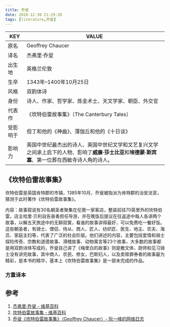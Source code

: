 ```yaml
---
title: 乔叟
date: 2018-12-30 21:29:28
tags: [literature,乔叟]
---
```


| KEY      | VALUE                                                        |
| -------- | ------------------------------------------------------------ |
| 原名     | Geoffrey Chaucer                                             |
| 译名     | 杰弗里·乔叟                                                  |
| 出生地   | 英格兰伦敦                                                   |
| 生卒     | 1343年–1400年10月25日                                        |
| 风格     | 双韵体诗                                                     |
| 身份     | 诗人、作家、哲学家、炼金术士、天文学家、朝臣、外交官         |
| 代表作   | 《坎特伯雷故事集》（The Canterbury Tales）                   |
| 受影响于 | 但丁和他的《神曲》、薄伽丘和他的《十日谈》                   |
| 影响力   | 英国中世纪最杰出的诗人、英国中世纪文学和文艺复兴文学之间承上启下的人物、影响了**威廉·莎士比亚**和**埃德蒙·斯宾塞**、第一位葬在西敏寺诗人角的诗人。 |

## 《坎特伯雷故事集》

坎特伯雷是英国肯特郡的市镇，1385年10月，乔叟被指派为肯特郡的治安法官，猜测于此时著作《坎特伯雷故事集》。

内容：故事叙说有30名朝圣者聚集在伦敦一家客店，整装前往70英里外的坎特伯雷。店主哈里‧贝利自告奋勇担任导游，并在晚饭后提议在往返途中每人各讲两个故事，以解五天旅途中的无聊寂寞，看谁的故事讲得最好，可以免费吃一餐好饭。这些朝圣者，有骑士、僧侣、侍从、商人、匠人、纺织匠、医生、地主、农夫、海员、家庭主妇等，代表了广泛的社会阶层。他们讲述的内容，主要包括爱情和骑士探险传奇、宗教和道德故事、滑稽故事、动物寓言等23个故事，大多数的故事都是用双韵诗体写成的，乔叟自己讲了《梅里白的故事》则是散文体，厨师和见习骑士没有讲完故事，其中商人、农民、修女，巴斯妇人，以及卖赎罪券者的故事最为精彩，是本书的精华，基本上《坎特伯雷故事集》是一部未完成的作品。

### 方重译本

## 参考

1. [杰弗里·乔叟 - 维基百科](https://zh.wikipedia.org/wiki/%E6%9D%B0%E5%BC%97%E9%87%8C%C2%B7%E4%B9%94%E5%8F%9F)
2. [坎特伯雷故事集 - 维基百科](https://zh.wikipedia.org/wiki/%E5%9D%8E%E7%89%B9%E4%BC%AF%E9%9B%B7%E6%95%85%E4%BA%8B%E9%9B%86)
3. [乔叟《坎特伯雷故事集》（Geoffrey Chaucer）- 阮一峰的网络日志](https://www.ruanyifeng.com/blog/2006/07/geoffrey_chaucer.html)